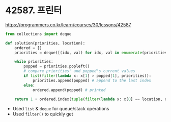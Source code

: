 # 42587. 프린터
https://programmers.co.kr/learn/courses/30/lessons/42587
```python
from collections import deque

def solution(priorities, location):
    ordered = []
    priorities = deque([(idx, val) for idx, val in enumerate(priorities)])

    while priorities:
        popped = priorities.popleft()
        # compare priorities' and popped's current values
        if list(filter(lambda x: x[1] > popped[1], priorities)):
            priorities.append(popped) # append to the last index
        else:
            ordered.append(popped) # printed

    return 1 + ordered.index(tuple(filter(lambda x: x[0] == location, ordered))[0])
```
- Used `list` & `deque` for queue/stack operations
- Used `filter()` to quickly get 